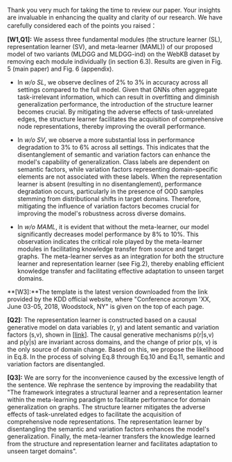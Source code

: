 Thank you very much for taking the time to review our paper. Your insights are invaluable in enhancing the quality and clarity of our research. We have carefully considered each of the points you raised：

**[W1,Q1]:** We assess three fundamental modules  (the structure learner (SL), representation learner (SV), and meta-learner (MAML)) of our proposed model of two variants (MLDGG and MLDGG-ind) on the WebKB dataset by removing each module individually (in section 6.3). Results are given in Fig. 5 (main paper) and Fig. 6 (appendix).

- In *w/o SL*, we observe declines of 2% to 3% in accuracy across all settings compared to the full model. Given that GNNs often aggregate task-irrelevant information, which can result in overfitting and diminish generalization performance, the introduction of the structure learner becomes crucial. By mitigating the adverse effects of task-unrelated edges, the structure learner facilitates the acquisition of comprehensive node representations, thereby improving the overall performance.

- In *w/o SV*, we observe a more substantial loss in performance degradation to 3% to 6% across all settings. This indicates that the disentanglement of semantic and variation factors can enhance the model's capability of generalization. Class labels are dependent on semantic factors, while variation factors representing domain-specific elements are not associated with these labels. When the representation learner is absent (resulting in no disentanglement), performance degradation occurs, particularly in the presence of OOD samples stemming from distributional shifts in target domains. Therefore, mitigating the influence of variation factors becomes crucial for improving the model's robustness across diverse domains.

- In *w/o MAML*, it is evident that without the meta-learner, our model significantly decreases model performance by 8% to 10%. This observation indicates the critical role played by the meta-learner modules in facilitating knowledge transfer from source and target graphs. The meta-learner serves as an integration for both the structure learner and representation learner (see Fig.2), thereby enabling efficient knowledge transfer and facilitating effective adaptation to unseen target domains.  

**[W3]:**The template is the latest version downloaded from the link provided by the KDD official website, where "Conference acronym 'XX, June 03-05, 2018, Woodstock, NY" is given on the top of each page.

**[Q2]:** The representation learner is constructed based on a causal generative model on data variables (r, y) and latent semantic and variation factors (s,v), shown in [[link](https://anonymous.4open.science/r/MLDGG_pic-8F3B/causal.jpg)]. The causal generative mechanisms p(r|s,v) and p(y|s) are invariant across domains, and the change of prior p(s, v) is the only source of domain change. Based on this, we propose the likelihood in Eq.8. In the process of solving Eq.8 through Eq.10 and Eq.11, semantic and variation factors are disentangled.

**[Q3]:** We are sorry for the inconvenience caused by the excessive length of the sentence. We rephrase the sentence by improving the readability that "The framework integrates a structural learner and a representation learner within the meta-learning paradigm to facilitate performance for domain generalization on graphs. The structure learner mitigates the adverse effects of task-unrelated edges to facilitate the acquisition of comprehensive node representations. The representation learner by disentangling the semantic and variation factors enhances the model's generalization. Finally, the meta-learner transfers the knowledge learned from the structure and representation learner and facilitates adaptation to unseen target domains".

